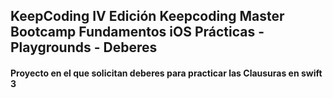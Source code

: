 ## KeepCoding IV Edición Keepcoding Master Bootcamp Fundamentos iOS Prácticas - Playgrounds - Deberes
#### Proyecto en el que solicitan deberes para practicar las Clausuras en swift 3
